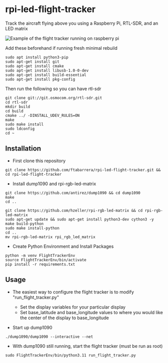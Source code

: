 # rpi-led-flight-tracker
Track the aircraft flying above you using a Raspberry Pi, RTL-SDR, and an LED matrix

![Example of the flight tracker running on raspberry pi](https://github.com/Weslex/rpi-led-flight-tracker/blob/main/example_img.png)

Add these beforehand if running fresh minimal rebuild
```
sudo apt install python3-pip
sudo apt-get install git
sudo apt-get install cmake
sudo apt-get install libusb-1.0-0-dev
sudo apt-get install build-essential
sudo apt-get install pkg-config
```

Then run the following so you can have rtl-sdr
```
git clone git://git.osmocom.org/rtl-sdr.git
cd rtl-sdr
mkdir build
cd build
cmake ../ -DINSTALL_UDEV_RULES=ON
make
sudo make install
sudo ldconfig
cd ~
```

## Installation
- First clone this repository
```
git clone https://github.com/ftabarrera/rpi-led-flight-tracker.git && cd rpi-led-flight-tracker
```

- Install dump1090 and rpi-rgb-led-matrix
```
git clone https://github.com/antirez/dump1090 && cd dump1090
make
cd ..

git clone https://github.com/hzeller/rpi-rgb-led-matrix && cd rpi-rgb-led-matrix
sudo apt-get update && sudo apt-get install python3-dev cython3 -y
make build-python 
sudo make install-python
cd ..
mv rpi-rgb-led-matrix rpi_rgb_led_matrix

```
- Create Python Environment and Install Packages
```
python -m venv FlightTrackerEnv
source FlightTrackerEnv/bin/activate
pip install -r requirements.txt
```

## Usage
- The easiest way to configure the flight tracker is to modify "run_flight_tracker.py"
    - Set the display variables for your particular display
    - Set base_latitude and base_longitude values to where you would like the center of the display to base_longitude

- Start up dump1090
```
./dump1090/dump1090 --interactive --net
```

- With dump1090 still running, start the flight tracker (must be run as root)
```
sudo FlightTrackerEnv/bin/python3.11 run_flight_tracker.py
```






